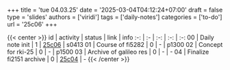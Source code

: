 +++
title = 'tue 04.03.25'
date = '2025-03-04T04:12:24+07:00'
draft = false
type = 'slides'
authors = ['viridi']
tags = ['daily-notes']
categories = ['to-do']
url = '25c06'
+++

{{< center >}}
id | activity | status | link | info
:-: | :- | :-: | :-: | :-:
00 | Daily note init         | 1 | [25c06](/notes/25c06) | s0413
01 | Course of fi5282        | 0 | - | p1300
02 | Concept for rki-25      | 0 | - | p1500
03 | Archive of galileo res  | 0 | - | -
04 | Finalize fi2151 archive | 0 | [25c04](/notes/25c04) | -
{{< /center >}}
